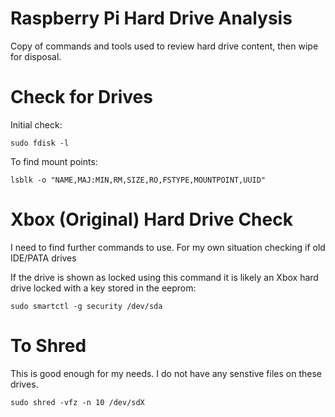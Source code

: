 # Raspberry Pi Hard Drive Analysis
Copy of commands and tools used to review hard drive content, then wipe for disposal.

# Check for Drives

Initial check:

```sudo fdisk -l```

To find mount points:

```lsblk -o "NAME,MAJ:MIN,RM,SIZE,RO,FSTYPE,MOUNTPOINT,UUID"```

# Xbox (Original) Hard Drive Check

I need to find further commands to use. For my own situation checking if old IDE/PATA drives

If the drive is shown as locked using this command it is likely an Xbox hard drive locked with a key stored in the eeprom:

```sudo smartctl -g security /dev/sda```

# To Shred

This is good enough for my needs. I do not have any senstive files on these drives.

```sudo shred -vfz -n 10 /dev/sdX```
